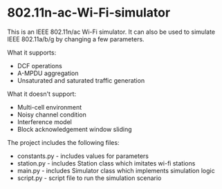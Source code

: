 # 802.11n-ac-Wi-Fi-simulator
This is an IEEE 802.11n/ac Wi-Fi simulator. It can also be used to simulate IEEE 802.11a/b/g by changing a few parameters. 

What it supports:
* DCF operations
* A-MPDU aggregation
* Unsaturated and saturated traffic generation

What it doesn't support:
* Multi-cell environment
* Noisy channel condition
* Interference model
* Block acknowledgement window sliding
  
The project includes the following files:
* constants.py - includes values for parameters
* station.py - includes Station class which imitates wi-fi stations
* main.py - includes Simulator class which implements simulation logic
* script.py - script file to run the simulation scenario
